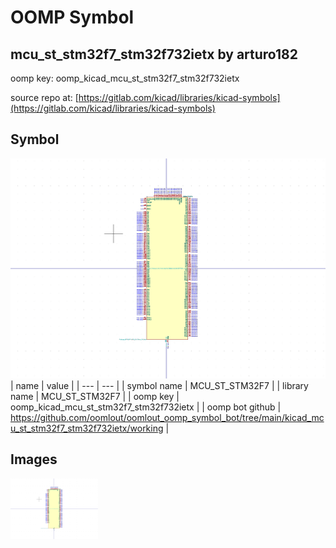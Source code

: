# OOMP Symbol  
## mcu_st_stm32f7_stm32f732ietx  by arturo182  
  
oomp key: oomp_kicad_mcu_st_stm32f7_stm32f732ietx  
  
source repo at: [https://gitlab.com/kicad/libraries/kicad-symbols](https://gitlab.com/kicad/libraries/kicad-symbols)  
## Symbol  
  
[![working.png](working_600.png)](working.png)  
| name | value | 
| --- | --- | 
| symbol name | MCU_ST_STM32F7 | 
| library name | MCU_ST_STM32F7 | 
| oomp key | oomp_kicad_mcu_st_stm32f7_stm32f732ietx | 
| oomp bot github | https://github.com/oomlout/oomlout_oomp_symbol_bot/tree/main/kicad_mcu_st_stm32f7_stm32f732ietx/working | 
## Images  
  
[![working.png](working_140.png)](working.png)  
